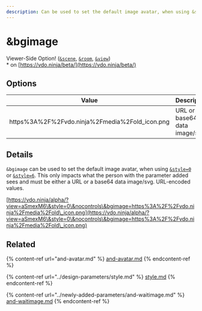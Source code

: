 ```yaml
---
description: Can be used to set the default image avatar, when using &style=0 or &style=6
---
```


# \&bgimage

Viewer-Side Option! ([`&scene`](../view-parameters/scene.md), [`&room`](../../general-settings/room.md), [`&view`](../view-parameters/view.md))\
\* on [https://vdo.ninja/beta/](https://vdo.ninja/beta/)

## Options

| Value                                           | Description                  |
| ----------------------------------------------- | ---------------------------- |
| https%3A%2F%2Fvdo.ninja%2Fmedia%2Fold\_icon.png | URL or base64 data image/svg |

## Details

`&bgimage` can be used to set the default image avatar, when using [`&style=0`](../design-parameters/style.md) or [`&style=6`](../design-parameters/style.md). This only impacts what the person with the parameter added sees and must be either a URL or a base64 data image/svg. URL-encoded values.

[https://vdo.ninja/alpha/?view=aSmexM6\&style=0\&nocontrols\&bgimage=https%3A%2F%2Fvdo.ninja%2Fmedia%2Fold\_icon.png](https://vdo.ninja/alpha/?view=aSmexM6\&style=0\&nocontrols\&bgimage=https%3A%2F%2Fvdo.ninja%2Fmedia%2Fold\_icon.png)

## Related

{% content-ref url="and-avatar.md" %}
[and-avatar.md](and-avatar.md)
{% endcontent-ref %}

{% content-ref url="../design-parameters/style.md" %}
[style.md](../design-parameters/style.md)
{% endcontent-ref %}

{% content-ref url="../newly-added-parameters/and-waitimage.md" %}
[and-waitimage.md](../newly-added-parameters/and-waitimage.md)
{% endcontent-ref %}
